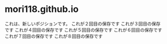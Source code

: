 # mori118.github.io
これは、新しいポジションです。
これが２回目の保存です
これが３回目の保存です
これが４回目の保存です
これが５回目の保存です
これが６回目の保存です
これが７回目の保存です
これが８回目の保存です